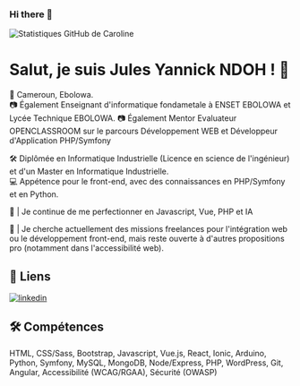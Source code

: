 ### Hi there 👋
![ Statistiques GitHub de Caroline ](https://github-readme-stats.vercel.app/api?username=ndohvich&theme=vision-friendly-dark&show_icons=true)

#  Salut, je suis Jules Yannick NDOH ! 👋
📍 Cameroun, Ebolowa.  
📷 Également Enseignant d'informatique fondametale à ENSET EBOLOWA et Lycée Technique EBOLOWA.
📷 Également Mentor Evaluateur OPENCLASSROOM sur le parcours Développement WEB et Développeur d'Application PHP/Symfony

🛠️ Diplômée en Informatique Industrielle (Licence en science de l'ingénieur) et d'un Master en Informatique Industrielle.  
💻 Appétence pour le front-end, avec des connaissances en PHP/Symfony et en Python.  
  
🌱 | Je continue de me perfectionner en Javascript, Vue, PHP et IA
  
🔭 | Je cherche actuellement des missions freelances pour l'intégration web ou le développement front-end, mais reste ouverte à d'autres propositions pro (notamment dans l'accessibilité web).  

##  🔗 Liens

[![ linkedin ](https://img.shields.io/badge/linkedin-0A66C2?style=for-the-badge&logo=linkedin&logoColor=white)](https://www.linkedin.com/in/jules-moise-yannick-ndoh-ndoh-600683b9/)
  
##  🛠 Compétences
HTML, CSS/Sass, Bootstrap, Javascript, Vue.js, React, Ionic, Arduino, Python, Symfony, MySQL, MongoDB, Node/Express, PHP, WordPress, Git, Angular, 
Accessibilité (WCAG/RGAA), Sécurité (OWASP)
